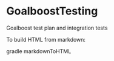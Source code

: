 GoalboostTesting
================

Goalboost test plan and integration tests

To build HTML from markdown:

gradle markdownToHTML